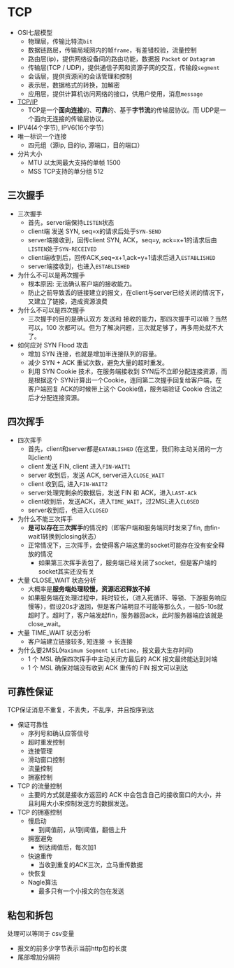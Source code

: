 # TCP

- OSI七层模型
    * 物理层，传输比特流`bit`
    * 数据链路层，传输局域网内的帧`frame`，有差错校验，流量控制
    * 路由层(ip)，提供网络设备间的路由功能，数据报 `Packet` or `Datagram`
    * 传输层(TCP / UDP)，提供通信子网和资源子网的交互，传输段`segment`
    * 会话层，提供资源间的会话管理和控制
    * 表示层，数据格式的转换，加解密
    * 应用层，提供计算机访问网络的接口，供用户使用，消息`message`
- [TCP/IP](https://zhuanlan.zhihu.com/p/266505297)
    * TCP是一个**面向连接**的、**可靠**的、基于**字节流**的传输层协议。而 UDP是一个面向无连接的传输层协议。
- IPV4(4个字节), IPV6(16个字节)
- 唯一标识一个连接
    * 四元组（源ip, 目的ip, 源端口，目的端口）
- 分片大小
    * MTU 以太网最大支持的单帧 1500
    * MSS TCP支持的单分组 512

## 三次握手

- 三次握手
    * 首先，server端保持`LISTEN`状态
    * client端 发送 SYN, seq=x的请求后处于`SYN-SEND`
    * server端接收到，回传client SYN, ACK，seq=y, ack=x+1的请求后由`LISTEN`处于`SYN-RECEIVED`
    * client端收到后，回传ACK,seq=x+1,ack=y+1请求后进入`ESTABLISHED`
    * server端接收到，也进入`ESTABLISHED`
- 为什么不可以是两次握手
    * 根本原因: 无法确认客户端的接收能力。
    * 防止之前导致丢的链接建立的报文，在client与server已经关闭的情况下，又建立了链接，造成资源浪费
- 为什么不可以是四次握手
    * 三次握手的目的是确认双方 发送和 接收的能力，那四次握手可以嘛？当然可以，100 次都可以。但为了解决问题，三次就足够了，再多用处就不大了。
- 如何应对 SYN Flood 攻击
    * 增加 SYN 连接，也就是增加半连接队列的容量。
    * 减少 SYN + ACK 重试次数，避免大量的超时重发。
    * 利用 SYN Cookie 技术，在服务端接收到 SYN后不立即分配连接资源，而是根据这个 SYN计算出一个Cookie，连同第二次握手回复给客户端，在客户端回复 ACK的时候带上这个 Cookie值，服务端验证 Cookie 合法之后才分配连接资源。

## 四次挥手

- 四次挥手
    * 首先，client和server都是`EATABLISHED` (在这里，我们称主动关闭的一方叫client)
    * client 发送 FIN, client 进入`FIN-WAIT1`
    * server 收到后，发送 ACK, server进入`CLOSE_WAIT` 
    * client 收到后, 进入`FIN-WAIT2`
    * server处理完剩余的数据后，发送 FIN 和 ACK，进入`LAST-ACk`
    * client收到后，发送ACK，进入`TIME_WAIT`，过2MSL进入`CLOSED`
    * server收到后，也进入`CLOSED`
- 为什么不能三次挥手
    * **是可以存在三次挥手**的情况的（即客户端和服务端同时发来了fin, 由fin-wait1转换到closing状态）
    * 正常情况下，三次挥手，会使得客户端这里的socket可能存在没有安全释放的情况
        * 如果第三次挥手丢包了，服务端已经关闭了socket，但是客户端的socket其实还没有关
- 大量 CLOSE_WAIT 状态分析
    * 大概率是**服务端处理较慢，资源迟迟释放不掉**
    * 如果服务端在处理过程中，耗时较长，（进入死循环、等锁、下游服务响应慢等），假设20s才返回，但是客户端明显不可能等那么久，一般5-10s就超时了。超时了，客户端发起fin，服务器回ack，此时服务器端应该就是close_wait。
- 大量 TIME_WAIT 状态分析
    * 客户端建立链接较多, 短连接 -> 长连接
- 为什么要2MSL(`Maximum Segment Lifetime`，报文最大生存时间)
    * 1 个 MSL 确保四次挥手中主动关闭方最后的 ACK 报文最终能达到对端
    * 1 个 MSL 确保对端没有收到 ACK 重传的 FIN 报文可以到达

## 可靠性保证

TCP保证消息不重复，不丢失，不乱序，并且按序到达

- 保证可靠性
    - 序列号和确认应答信号
    - 超时重发控制
    - 连接管理
    - 滑动窗口控制
    - 流量控制
    - 拥塞控制
- TCP 的流量控制
    - 主要的方式就是接收方返回的 ACK 中会包含自己的接收窗口的大小，并且利用大小来控制发送方的数据发送。
- TCP 的拥塞控制
    - 慢启动
        * 到阈值前，从1到阈值，翻倍上升
    - 拥塞避免
        * 到达阈值后，每次加1
    - 快速重传
        * 当收到重复的ACK三次，立马重传数据
    - 快恢复
    - Nagle算法
        * 最多只有一个小报文的包在发送

## 粘包和拆包

处理可以等同于 csv变量

- 报文的前多少字节表示当前http包的长度
- 尾部增加分隔符